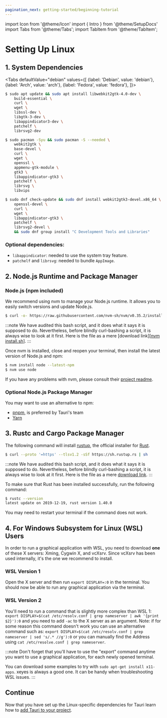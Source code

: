```yaml
---
pagination_next: getting-started/beginning-tutorial
---
```


import Icon from '@theme/Icon'
import { Intro } from '@theme/SetupDocs'
import Tabs from '@theme/Tabs';
import TabItem from '@theme/TabItem';

# Setting Up Linux

<Intro />

## 1. System Dependencies&nbsp;<Icon title="alert" color="danger"/>

<Tabs
defaultValue="debian"
values={[
{label: 'Debian', value: 'debian'},
{label: 'Arch', value: 'arch'},
{label: 'Fedora', value: 'fedora'},
]}>
<TabItem value="debian">

```sh
$ sudo apt update && sudo apt install libwebkit2gtk-4.0-dev \
    build-essential \
    curl \
    wget \
    libssl-dev \
    libgtk-3-dev \
    libappindicator3-dev \
    patchelf \
    librsvg2-dev
```

</TabItem>
<TabItem value="arch">

```sh
$ sudo pacman -Syu && sudo pacman -S --needed \
    webkit2gtk \
    base-devel \
    curl \
    wget \
    openssl \
    appmenu-gtk-module \
    gtk3 \
    libappindicator-gtk3 \
    patchelf \
    librsvg \
    libvips
```

</TabItem>
<TabItem value="fedora">

```sh
$ sudo dnf check-update && sudo dnf install webkit2gtk3-devel.x86_64 \
    openssl-devel \
    curl \
    wget \
    libappindicator-gtk3 \
    patchelf \
    librsvg2-devel \
    && sudo dnf group install "C Development Tools and Libraries"
```

</TabItem>
</Tabs>

### Optional dependencies:

- `libappindicator`: needed to use the system tray feature.
- `patchelf` and `librsvg`: needed to bundle `AppImage`.

## 2. Node.js Runtime and Package Manager&nbsp;<Icon title="control-skip-forward" color="warning"/>

### Node.js (npm included)

We recommend using nvm to manage your Node.js runtime. It allows you to easily switch versions and update Node.js.

```sh
$ curl -o- https://raw.githubusercontent.com/nvm-sh/nvm/v0.35.2/install.sh | bash
```

:::note
We have audited this bash script, and it does what it says it is supposed to do. Nevertheless, before blindly curl-bashing a script, it is always wise to look at it first. Here is the file as a mere [download link][[nvm install.sh]].
:::

Once nvm is installed, close and reopen your terminal, then install the latest version of Node.js and npm:

```sh
$ nvm install node --latest-npm
$ nvm use node
```

If you have any problems with nvm, please consult their [project readme][nvm].

### Optional Node.js Package Manager

You may want to use an alternative to npm:

- [pnpm], is preferred by Tauri's team
- [Yarn]

## 3. Rustc and Cargo Package Manager&nbsp;<Icon title="control-skip-forward" color="warning"/>

The following command will install [rustup], the official installer for [Rust].

```bash
$ curl --proto '=https' --tlsv1.2 -sSf https://sh.rustup.rs | sh
```

:::note
We have audited this bash script, and it does what it says it is supposed to do. Nevertheless, before blindly curl-bashing a script, it is always wise to look at it first. Here is the file as a mere [download link][rustup.sh].
:::

To make sure that Rust has been installed successfully, run the following command:

```sh
$ rustc --version
latest update on 2019-12-19, rust version 1.40.0
```

You may need to restart your terminal if the command does not work.

## 4. For Windows Subsystem for Linux (WSL) Users&nbsp;<Icon title="info-alt" color="info"/>

In order to run a graphical application with WSL, you need to download **one** of these X servers: Xming, Cygwin X, and vcXsrv.
Since vcXsrv has been used internally, it's the one we recommend to install.

### WSL Version 1

Open the X server and then run `export DISPLAY=:0` in the terminal. You should now be able to run any graphical application via the terminal.

### WSL Version 2

You'll need to run a command that is slightly more complex than WSL 1: `export DISPLAY=$(cat /etc/resolv.conf | grep nameserver | awk '{print $2}'):0` and you need to add `-ac` to the X server as an argument. Note: if for some reason this command doesn't work you can use an alternative command such as: `export DISPLAY=$(cat /etc/resolv.conf | grep nameserver | sed 's/.* //g'):0` or you can manually find the Address using `cat /etc/resolve.conf | grep nameserver`.

:::note
Don't forget that you'll have to use the "export" command anytime you want to use a graphical application, for each newly opened terminal.

You can download some examples to try with `sudo apt-get install x11-apps`. xeyes is always a good one. It can be handy when troubleshooting WSL issues.
:::

## Continue

Now that you have set up the Linux-specific dependencies for Tauri learn how to [add Tauri to your project][Beginning Tutorial].

[nvm]: https://github.com/nvm-sh/nvm
[nvm install.sh]: https://raw.githubusercontent.com/nvm-sh/nvm/v0.35.2/install.sh
[Beginning Tutorial]: ./beginning-tutorial.md
[Yarn]: https://yarnpkg.com/getting-started"
[pnpm]: https://pnpm.js.org/en/installation
[rustup]: https://rustup.rs/
[Rust]: https://www.rust-lang.org/
[rustup.sh]: https://sh.rustup.rs/
